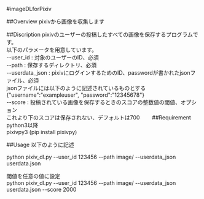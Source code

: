 #imageDLforPixiv

##Overview
pixivから画像を収集します  

##Discription
pixivのユーザーの投稿したすべての画像を保存するプログラムです。  
以下のパラメータを用意しています。  
--user_id : 対象のユーザーのID、必須  
--path : 保存するディレクトリ、必須  
--userdata_json : pixivにログインするためのID、passwordが書かれたjsonファイル、必須  
jsonファイルには以下のように記述されているものとする  
{"username":"exampleuser", "password":"12345678"}  
--score : 投稿されている画像を保存するときのスコアの整数値の閾値、オプション  
これより下のスコアは保存されない、デフォルトは700　　
##Requirement
python3以降  
pixivpy3 (pip install pixivpy)  

##Usage
以下のように記述  

python pixiv_dl.py --user_id 123456 --path image/ --userdata_json userdata.json

閾値を任意の値に設定  
python pixiv_dl.py --user_id 123456 --path image/ --userdata_json userdata.json --score 2000  
